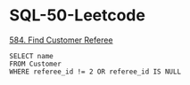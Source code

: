 # SQL-50-Leetcode

[584. Find Customer Referee](https://leetcode.com/problems/find-customer-referee/description/?envType=study-plan-v2&envId=top-sql-50)
```
SELECT name
FROM Customer
WHERE referee_id != 2 OR referee_id IS NULL

```
